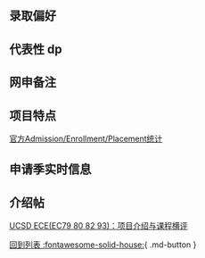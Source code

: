 ## 录取偏好

## 代表性 dp

## 网申备注

## 项目特点

[官方Admission/Enrollment/Placement统计](https://ir.ucsd.edu/grad/index.html)

## 申请季实时信息

## 介绍帖
[UCSD ECE(EC79 80 82 93)：项目介绍与课程横评](https://www.1point3acres.com/bbs/thread-981628-1-1.html)


[回到列表 :fontawesome-solid-house:](grade.md){ .md-button }
